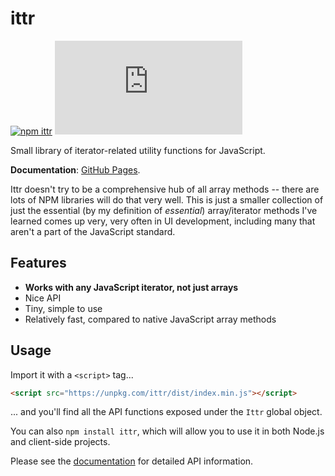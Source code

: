 # ittr

[![npm ittr](https://img.shields.io/npm/v/ittr.svg)](http://npm.im/ittr)
[![gzip size](http://img.badgesize.io/https://unpkg.com/ittr/dist/index.min.js?compression=gzip)](https://unpkg.com/ittr/dist/index.min.js)

Small library of iterator-related utility functions for JavaScript.

**Documentation**: [GitHub Pages](https://thesephist.github.io/ittr/src/index.js.html).

Ittr doesn't try to be a comprehensive hub of all array methods -- there are lots of NPM libraries will do that very well. This is just a smaller collection of just the essential (by my definition of _essential_) array/iterator methods I've learned comes up very, very often in UI development, including many that aren't a part of the JavaScript standard.

## Features

- **Works with any JavaScript iterator, not just arrays**
- Nice API
- Tiny, simple to use
- Relatively fast, compared to native JavaScript array methods

## Usage

Import it with a `<script>` tag...

```html
<script src="https://unpkg.com/ittr/dist/index.min.js"></script>
```

... and you'll find all the API functions exposed under the `Ittr` global object.

You can also `npm install ittr`, which will allow you to use it in both Node.js and client-side projects.

Please see the [documentation](https://thesephist.github.io/ittr/src/index.js.html) for detailed API information.

